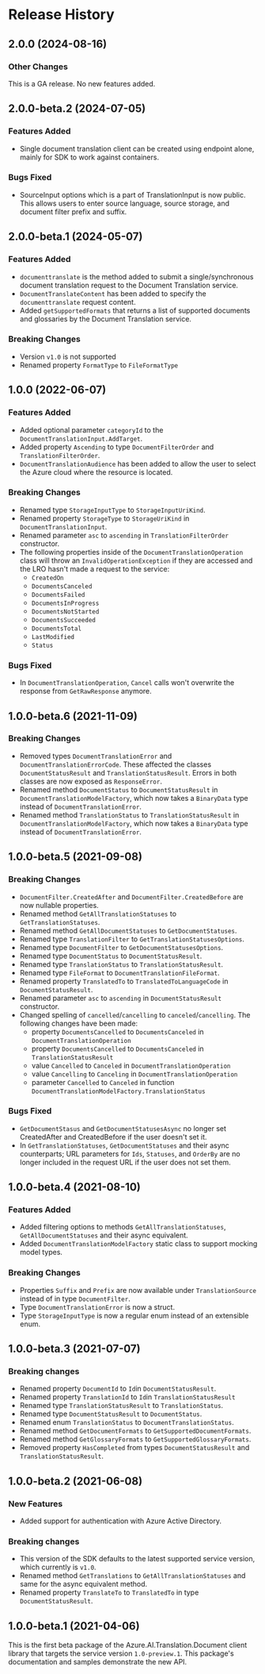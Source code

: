 # Release History

## 2.0.0 (2024-08-16)

### Other Changes
This is a GA release. No new features added.

## 2.0.0-beta.2 (2024-07-05)

### Features Added
- Single document translation client can be created using endpoint alone, mainly for SDK to work against containers.

### Bugs Fixed
- SourceInput options which is a part of TranslationInput is now public. This allows users to enter source language, source storage, and document filter prefix and suffix.

## 2.0.0-beta.1 (2024-05-07)

### Features Added
- `documenttranslate` is the method added to submit a single/synchronous document translation request to the Document Translation service.
- `DocumentTranslateContent` has been added to specify the `documenttranslate` request content.
- Added `getSupportedFormats` that returns a list of supported documents and glossaries by the Document Translation service.

### Breaking Changes
- Version `v1.0` is not supported
- Renamed property `FormatType` to `FileFormatType`

## 1.0.0 (2022-06-07)

### Features Added
- Added optional parameter `categoryId` to the `DocumentTranslationInput.AddTarget`.
- Added property `Ascending` to type `DocumentFilterOrder` and `TranslationFilterOrder`.
- `DocumentTranslationAudience` has been added to allow the user to select the Azure cloud where the resource is located.

### Breaking Changes
- Renamed type `StorageInputType` to `StorageInputUriKind`.
- Renamed property `StorageType` to `StorageUriKind` in `DocumentTranslationInput`.
- Renamed parameter `asc` to `ascending` in `TranslationFilterOrder` constructor.
- The following properties inside of the `DocumentTranslationOperation` class will throw an `InvalidOperationException` if they are accessed and the LRO hasn't made a request to the service:
  - `CreatedOn`
  - `DocumentsCanceled`
  - `DocumentsFailed`
  - `DocumentsInProgress`
  - `DocumentsNotStarted`
  - `DocumentsSucceeded`
  - `DocumentsTotal`
  - `LastModified`
  - `Status`

### Bugs Fixed
- In `DocumentTranslationOperation`, `Cancel` calls won't overwrite the response from `GetRawResponse` anymore.

## 1.0.0-beta.6 (2021-11-09)

### Breaking Changes
- Removed types `DocumentTranslationError` and `DocumentTranslationErrorCode`. These affected the classes `DocumentStatusResult` and `TranslationStatusResult`. Errors in both classes are now exposed as `ResponseError`.
- Renamed method `DocumentStatus` to `DocumentStatusResult` in `DocumentTranslationModelFactory`, which now takes a `BinaryData` type instead of `DocumentTranslationError`.
- Renamed method `TranslationStatus` to `TranslationStatusResult` in `DocumentTranslationModelFactory`, which now takes a `BinaryData` type instead of `DocumentTranslationError`.

## 1.0.0-beta.5 (2021-09-08)

### Breaking Changes
- `DocumentFilter.CreatedAfter` and `DocumentFilter.CreatedBefore` are now nullable properties.
- Renamed method `GetAllTranslationStatuses` to `GetTranslationStatuses`.
- Renamed method `GetAllDocumentStatuses` to `GetDocumentStatuses`.
- Renamed type `TranslationFilter` to `GetTranslationStatusesOptions`.
- Renamed type `DocumentFilter` to `GetDocumentStatusesOptions`.
- Renamed type `DocumentStatus` to `DocumentStatusResult`.
- Renamed type `TranslationStatus` to `TranslationStatusResult`.
- Renamed type `FileFormat` to `DocumentTranslationFileFormat`.
- Renamed property `TranslatedTo` to `TranslatedToLanguageCode` in `DocumentStatusResult`.
- Renamed parameter `asc` to `ascending` in `DocumentStatusResult` constructor.
- Changed spelling of `cancelled`/`cancelling` to `canceled`/`cancelling`. The following changes have been made:
  - property `DocumentsCancelled` to `DocumentsCanceled` in `DocumentTranslationOperation`
  - property `DocumentsCancelled` to `DocumentsCanceled` in `TranslationStatusResult`
  - value `Cancelled` to `Canceled` in `DocumentTranslationOperation`
  - value `Cancelling` to `Canceling` in `DocumentTranslationOperation`
  - parameter `Cancelled` to `Canceled` in function `DocumentTranslationModelFactory.TranslationStatus` 

### Bugs Fixed
- `GetDocumentStasus` and `GetDocumentStatusesAsync` no longer set CreatedAfter and CreatedBefore if the user doesn't set it.
- In `GetTranslationStatuses`, `GetDocumentStatuses` and their async counterparts; URL parameters for `Ids`, `Statuses`, and `OrderBy` are no longer included in the request URL if the user does not set them.

## 1.0.0-beta.4 (2021-08-10)

### Features Added
- Added filtering options to methods `GetAllTranslationStatuses`, `GetAllDocumentStatuses` and their async equivalent.
- Added `DocumentTranslationModelFactory` static class to support mocking model types. 

### Breaking Changes
- Properties `Suffix` and `Prefix` are now available under `TranslationSource` instead of in type `DocumentFilter`.
- Type `DocumentTranslationError` is now a struct.
- Type `StorageInputType` is now a regular enum instead of an extensible enum.

## 1.0.0-beta.3 (2021-07-07)
### Breaking changes

- Renamed property `DocumentId` to `Id`in `DocumentStatusResult`.
- Renamed property `TranslationId` to `Id`in `TranslationStatusResult`
- Renamed type `TranslationStatusResult` to `TranslationStatus`.
- Renamed type `DocumentStatusResult` to `DocumentStatus`.
- Renamed enum `TranslationStatus` to `DocumentTranslationStatus`.
- Renamed method `GetDocumentFormats` to `GetSupportedDocumentFormats`.
- Renamed method `GetGlossaryFormats` to `GetSupportedGlossaryFormats`.
- Removed property `HasCompleted` from types `DocumentStatusResult` and `TranslationStatusResult`.

## 1.0.0-beta.2 (2021-06-08)

### New Features

- Added support for authentication with Azure Active Directory.

### Breaking changes

- This version of the SDK defaults to the latest supported service version, which currently is `v1.0`.
- Renamed method `GetTranslations` to `GetAllTranslationStatuses` and same for the async equivalent method.
- Renamed property `TranslateTo` to `TranslatedTo` in type `DocumentStatusResult`.

## 1.0.0-beta.1 (2021-04-06)

This is the first beta package of the Azure.AI.Translation.Document client library that targets the service version `1.0-preview.1`.
This package's documentation and samples demonstrate the new API.
